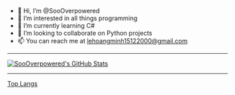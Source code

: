 -   👋 Hi, I’m @SooOverpowered
-   👀 I’m interested in all things programming
-   🌱 I’m currently learning C#
-   💞️ I’m looking to collaborate on Python projects
-   📫 You can reach me at lehoangminh15122000@gmail.com

---

[![SooOverpowered's GitHub Stats](https://github-readme-stats.vercel.app/api?username=SooOverpowered&show_icons=true&hide_border=true&theme=synthwave&border_radius=5px&locale=en&count_private=true)](https://github.com/anuraghazra/github-readme-stats)

---

[Top Langs](https://github-readme-stats.vercel.app/api/top-langs/?username=SooOverpowered&hide_border=true&theme=synthwave&border_radius=5px&locale=en)

<!---
SooOverpowered/SooOverpowered is a ✨ special ✨ repository because its `README.md` (this file) appears on your GitHub profile.
You can click the Preview link to take a look at your changes.
--->

